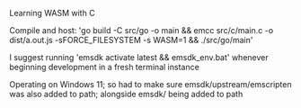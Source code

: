 Learning WASM with C

Compile and host:
  'go build -C src/go -o main && emcc src/c/main.c -o dist/a.out.js -sFORCE_FILESYSTEM -s WASM=1 && ./src/go/main'

I suggest running 'emsdk activate latest && emsdk_env.bat' whenever beginning development in a fresh terminal instance

Operating on Windows 11; so had to make sure emsdk/upstream/emscripten was also added to path; alongside emsdk/ being added to path
